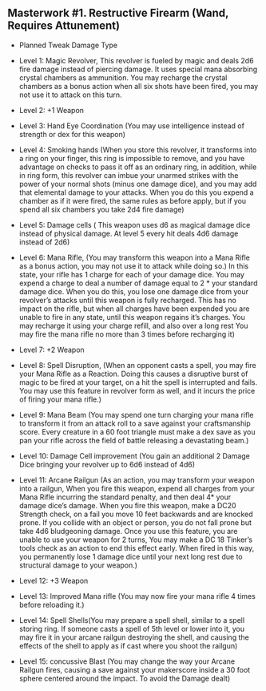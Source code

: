 ## Masterwork #1. Restructive Firearm (Wand, Requires Attunement)


-   Planned Tweak Damage Type
   
-   Level 1: Magic Revolver, This revolver is fueled by magic and deals 2d6 fire damage instead of piercing damage. It uses special mana absorbing crystal chambers as ammunition. You may recharge the crystal chambers as a bonus action when all six shots have been fired, you may not use it to attack on this turn.
    
-   Level 2: +1 Weapon
    
-   Level 3: Hand Eye Coordination (You may use intelligence instead of strength or dex for this weapon)
    
-   Level 4: Smoking hands (When you store this revolver, it transforms into a ring on your finger, this ring is impossible to remove, and you have advantage on checks to pass it off as an ordinary ring, in addition, while in ring form, this revolver can imbue your unarmed strikes with the power of your normal shots (minus one damage dice), and you may add that elemental damage to your attacks. When you do this you expend a chamber as if it were fired, the same rules as before apply, but if you spend all six chambers you take 2d4 fire damage)
    
-   Level 5: Damage cells ( This weapon uses d6 as magical damage dice instead of physical damage. At level 5 every hit deals 4d6 damage instead of 2d6)
    
-   Level 6: Mana Rifle, (You may transform this weapon into a Mana Rifle as a bonus action, you may not use it to attack while doing so.) In this state, your rifle has 1 charge for each of your damage dice. You may expend a charge to deal a number of damage equal to 2 * your standard damage dice. When you do this, you lose one damage dice from your revolver’s attacks until this weapon is fully recharged. This has no impact on the rifle, but when all charges have been expended you are unable to fire in any state, until this weapon regains it’s charges. You may recharge it using your charge refill, and also over a long rest You may fire the mana rifle no more than 3 times before recharging it) 
    
-   Level 7: +2 Weapon
    
-   Level 8: Spell Disruption, (When an opponent casts a spell, you may fire your Mana Rifle as a Reaction. Doing this causes a disruptive burst of magic to be fired at your target, on a hit the spell is interrupted and fails. You may use this feature in revolver form as well, and it incurs the price of firing your mana rifle.)
    
-   Level 9: Mana Beam (You may spend one turn charging your mana rifle to transform it from an attack roll to a save against your craftsmanship score. Every creature in a 60 foot triangle must make a dex save as you pan your rifle across the field of battle releasing a devastating beam.)
    
-   Level 10: Damage Cell improvement (You gain an additional 2 Damage Dice bringing your revolver up to 6d6 instead of 4d6)
    
-   Level 11: Arcane Railgun (As an action, you may transform your weapon into a railgun, When you fire this weapon, expend all charges from your Mana Rifle incurring the standard penalty, and then deal 4* your damage dice’s damage. When you fire this weapon, make a DC20 Strength check, on a fail you move 10 feet backwards and are knocked prone. If you collide with an object or person, you do not fall prone but take 4d6 bludgeoning damage. Once you use this feature, you are unable to use your weapon for 2 turns, You may make a DC 18 Tinker’s tools check as an action to end this effect early. When fired in this way, you permanently lose 1 damage dice until your next long rest due to structural damage to your weapon.)
    
-   Level 12: +3 Weapon
    
-   Level 13: Improved Mana rifle (You may now fire your mana rifle 4 times before reloading it.)
    
-   Level 14: Spell Shells(You may prepare a spell shell, similar to a spell storing ring. If someone casts a spell of 5th level or lower into it, you may fire it in your arcane railgun destroying the shell, and causing the effects of the shell to apply as if cast where you shoot the railgun)
    
-   Level 15: concussive Blast (You may change the way your Arcane Railgun fires, causing a save against your makerscore inside a 30 foot sphere centered around the impact. To avoid the Damage dealt)